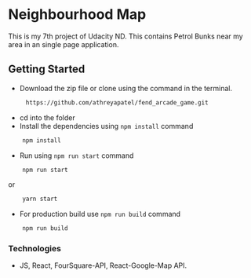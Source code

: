 # Neighbourhood Map
This is my 7th project of Udacity ND.
This contains Petrol Bunks near my area in an single page application.

## Getting Started

- Download the zip file or clone using the command in the terminal.
``` bash
     https://github.com/athreyapatel/fend_arcade_game.git
```
- cd into the folder
- Install the dependencies using `npm install` command
```bash
    npm install
```
- Run using `npm run start` command
```bash
    npm run start
```
or
```bash
    yarn start
```
- For production build use `npm run build` command
```bash
    npm run build
```


### Technologies
- JS, React, FourSquare-API, React-Google-Map API.
